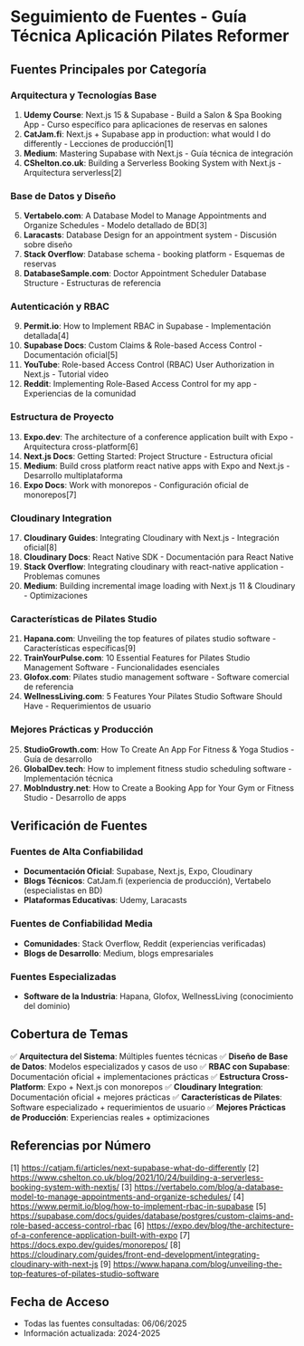 # Seguimiento de Fuentes - Guía Técnica Aplicación Pilates Reformer

## Fuentes Principales por Categoría

### Arquitectura y Tecnologías Base
1. **Udemy Course**: Next.js 15 & Supabase - Build a Salon & Spa Booking App - Curso específico para aplicaciones de reservas en salones
2. **CatJam.fi**: Next.js + Supabase app in production: what would I do differently - Lecciones de producción[1]
3. **Medium**: Mastering Supabase with Next.js - Guía técnica de integración
4. **CShelton.co.uk**: Building a Serverless Booking System with Next.js - Arquitectura serverless[2]

### Base de Datos y Diseño
5. **Vertabelo.com**: A Database Model to Manage Appointments and Organize Schedules - Modelo detallado de BD[3]
6. **Laracasts**: Database Design for an appointment system - Discusión sobre diseño
7. **Stack Overflow**: Database schema - booking platform - Esquemas de reservas
8. **DatabaseSample.com**: Doctor Appointment Scheduler Database Structure - Estructuras de referencia

### Autenticación y RBAC
9. **Permit.io**: How to Implement RBAC in Supabase - Implementación detallada[4]
10. **Supabase Docs**: Custom Claims & Role-based Access Control - Documentación oficial[5]
11. **YouTube**: Role-based Access Control (RBAC) User Authorization in Next.js - Tutorial video
12. **Reddit**: Implementing Role-Based Access Control for my app - Experiencias de la comunidad

### Estructura de Proyecto
13. **Expo.dev**: The architecture of a conference application built with Expo - Arquitectura cross-platform[6]
14. **Next.js Docs**: Getting Started: Project Structure - Estructura oficial
15. **Medium**: Build cross platform react native apps with Expo and Next.js - Desarrollo multiplataforma
16. **Expo Docs**: Work with monorepos - Configuración oficial de monorepos[7]

### Cloudinary Integration
17. **Cloudinary Guides**: Integrating Cloudinary with Next.js - Integración oficial[8]
18. **Cloudinary Docs**: React Native SDK - Documentación para React Native
19. **Stack Overflow**: Integrating cloudinary with react-native application - Problemas comunes
20. **Medium**: Building incremental image loading with Next.js 11 & Cloudinary - Optimizaciones

### Características de Pilates Studio
21. **Hapana.com**: Unveiling the top features of pilates studio software - Características específicas[9]
22. **TrainYourPulse.com**: 10 Essential Features for Pilates Studio Management Software - Funcionalidades esenciales
23. **Glofox.com**: Pilates studio management software - Software comercial de referencia
24. **WellnessLiving.com**: 5 Features Your Pilates Studio Software Should Have - Requerimientos de usuario

### Mejores Prácticas y Producción
25. **StudioGrowth.com**: How To Create An App For Fitness & Yoga Studios - Guía de desarrollo
26. **GlobalDev.tech**: How to implement fitness studio scheduling software - Implementación técnica
27. **MobIndustry.net**: How to Create a Booking App for Your Gym or Fitness Studio - Desarrollo de apps

## Verificación de Fuentes

### Fuentes de Alta Confiabilidad
- **Documentación Oficial**: Supabase, Next.js, Expo, Cloudinary
- **Blogs Técnicos**: CatJam.fi (experiencia de producción), Vertabelo (especialistas en BD)
- **Plataformas Educativas**: Udemy, Laracasts

### Fuentes de Confiabilidad Media
- **Comunidades**: Stack Overflow, Reddit (experiencias verificadas)
- **Blogs de Desarrollo**: Medium, blogs empresariales

### Fuentes Especializadas
- **Software de la Industria**: Hapana, Glofox, WellnessLiving (conocimiento del dominio)

## Cobertura de Temas

✅ **Arquitectura del Sistema**: Múltiples fuentes técnicas
✅ **Diseño de Base de Datos**: Modelos especializados y casos de uso
✅ **RBAC con Supabase**: Documentación oficial + implementaciones prácticas
✅ **Estructura Cross-Platform**: Expo + Next.js con monorepos
✅ **Cloudinary Integration**: Documentación oficial + mejores prácticas
✅ **Características de Pilates**: Software especializado + requerimientos de usuario
✅ **Mejores Prácticas de Producción**: Experiencias reales + optimizaciones

## Referencias por Número
[1] https://catjam.fi/articles/next-supabase-what-do-differently
[2] https://www.cshelton.co.uk/blog/2021/10/24/building-a-serverless-booking-system-with-nextjs/
[3] https://vertabelo.com/blog/a-database-model-to-manage-appointments-and-organize-schedules/
[4] https://www.permit.io/blog/how-to-implement-rbac-in-supabase
[5] https://supabase.com/docs/guides/database/postgres/custom-claims-and-role-based-access-control-rbac
[6] https://expo.dev/blog/the-architecture-of-a-conference-application-built-with-expo
[7] https://docs.expo.dev/guides/monorepos/
[8] https://cloudinary.com/guides/front-end-development/integrating-cloudinary-with-next-js
[9] https://www.hapana.com/blog/unveiling-the-top-features-of-pilates-studio-software

## Fecha de Acceso
- Todas las fuentes consultadas: 06/06/2025
- Información actualizada: 2024-2025
